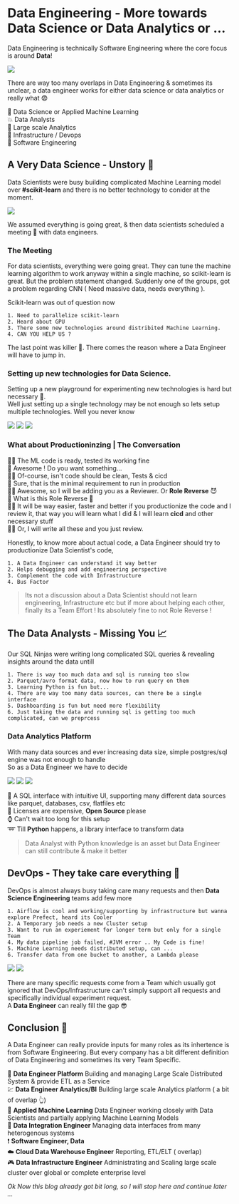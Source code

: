 # Data Engineering - More towards Data Science or Data Analytics or ...

Data Engineering is technically Software Engineering where the core focus is around __Data__! 

![](images/blog2.png)

There are way too many overlaps in Data Engineering & sometimes its unclear, a data engineer works for either data science
or data analytics or really what :fearful:  

:100: Data Science or Applied Machine Learning  
:boom: Data Analysts  
:dash: Large scale Analytics  
:pray: Infrastructure / Devops  
:speech_balloon: Software Engineering  


## A Very Data Science - Unstory :ghost:

Data Scientists were busy building complicated Machine Learning model over __#scikit-learn__ and there is no better technology to conider at the moment.

![](images/scikit.png)

We assumed everything is going great, & then data scientists scheduled a meeting :calendar: with data engineers.

### The Meeting

For data scientists, everything were going great. They can tune the machine learning algorithm to work anyway within a 
single machine, so scikit-learn is great. But the problem statement changed. Suddenly one of the groups, got a problem
regarding CNN ( Need massive data, needs everything ).  

Scikit-learn was out of question now

	1. Need to parallelize scikit-learn
	2. Heard about GPU
	3. There some new technologies around distribited Machine Learning. 
	4. CAN YOU HELP US ?

The last point was killer :gift_heart:. There comes the reason where a Data Engineer will have to jump in.

### Setting up new technologies for Data Science.

Setting up a new playground for experimenting new technologies is hard but necessary :bell:.  
Well just setting up a single technology may be not enough so lets setup multiple technologies. Well you never know 

![](images/dask.png) ![](images/pytorch.png) ![](images/rapids.png)


### What about Productioninzing | The Conversation

:woman_student: The ML code is ready, tested its working fine  
:running: Awesome ! Do you want something...  
:woman_student: Of-course, isn't code should be clean, Tests & cicd  
:running: Sure, that is the minimal requirement to run in production   
:woman_student: Awesome, so I will be adding you as a Reviewer. Or __Role Reverse__ :smiling_imp:    
:running: What is this Role Reverse :raising_hand:  
:woman_student: It will be way easier, faster and better if you productionize the code and I review it, that way you will learn what I did
& I will learn __cicd__ and other necessary stuff  
:woman_student: Or, I will write all these and you just review.  

Honestly, to know more about actual code, a Data Engineer should try to productionize Data Scientist's code, 

	1. A Data Engineer can understand it way better
	2. Helps debugging and add engineering perspective
	3. Complement the code with Infrastructure
	4. Bus Factor

	
> Its not a discussion about a Data Scientist should not learn engineering, Infrastructure etc but if more about helping each other, finally its a Team Effort ! Its absolutely fine to not Role Reverse !


## The Data Analysts - Missing You :chart_with_upwards_trend:

Our SQL Ninjas were writing long complicated SQL queries & revealing insights around the data untill

	1. There is way too much data and sql is running too slow
	2. Parquet/avro format data, now how to run query on them
	3. Learning Python is fun but...
	4. There are way too many data sources, can there be a single interface
	5. Dashboarding is fun but need more flexibility
	6. Just taking the data and running sql is getting too much complicated, can we preprcess

### Data Analytics Platform

With many data sources and ever increasing data size, simple postgres/sql engine was not enough to handle  
So as a Data Engineer we have to decide  

![](images/prestodb.png) ![](images/metabse.png) ![](images/pyspark.png)

:pushpin: A SQL interface with intuitive UI, supporting many different data sources like parquet, databases, csv, flatfiles etc  
:closed_book: Licenses are expensive, __Open Source__ please  
:watch: Can't wait too long for this setup  
:loop: Till __Python__ happens, a library interface to transform data  

> Data Analyst with Python knowledge is an asset but Data Engineer can still contribute & make it better

## DevOps - They take care everything :cowboy_hat_face:

DevOps is almost always busy taking care many requests and then __Data Science Engineering__ teams add few more

	1. Airflow is cool and working/supporting by infrastructure but wanna explore Prefect, heard its Cooler
	2. A Temporary job needs a new Cluster setup
	3. Want to run an experiement for longer term but only for a single Team
	4. My data pipeline job failed, #JVM error .. My Code is fine!
	5. Machine Learning needs distributed setup, can ...
	6. Transfer data from one bucket to another, a Lambda please

![](images/prefect.jpg) ![](images/airflow.png)

There are many specific requests come from a Team which usually got ignored that DevOps/Infrastructure can't simply support all requests and specifically individual experiment request.  
A __Data Engineer__ can really fill the gap :sunglasses:


## Conclusion :space_invader:
A Data Engineer can really provide inputs for many roles as its inhertence is from Software Engineering. But every company has a bit different definition of Data Engineering and sometimes its very Team Specific.


:station: __Data Engineer Platform__ Building and managing Large Scale Distributed System & provide ETL as a Service  
:chart: __Data Engineer Analytics/BI__ Building large scale Analytics platform ( a bit of overlap :point_up_2:)  
:woman: __Applied Machine Learning__ Data Engineer working closely with Data Scientists and partially applying Machine Learning Models    
:construction_worker: __Data Integration Engineer__ Managing data interfaces from many heterogenous systems  
:exclamation: __Software Engineer, Data__  
:cloud: __Cloud Data Warehouse Engineer__ Reporting, ETL/ELT ( overlap)  
:video_game: __Data Infrastructure Engineer__ Administrating and Scaling large scale cluster over global or complete enterprise level  


_Ok Now this blog already got bit long, so I will stop here and continue later ..._